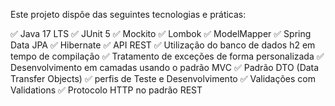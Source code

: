 Este projeto dispõe das seguintes tecnologias e práticas:

✅ Java 17 LTS
✅ JUnit 5
✅ Mockito
✅ Lombok
✅ ModelMapper
✅ Spring Data JPA
✅ Hibernate
✅ API REST
✅ Utilização do banco de dados h2 em tempo de compilação
✅ Tratamento de exceções de forma personalizada
✅ Desenvolvimento em camadas usando o padrão MVC
✅ Padrão DTO (Data Transfer Objects)
✅ perfis de Teste e Desenvolvimento
✅ Validações com Validations
✅ Protocolo HTTP no padrão REST
